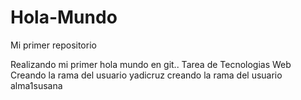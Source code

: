 # Hola-Mundo
Mi primer repositorio

Realizando mi primer hola mundo en git.. Tarea de Tecnologias Web
Creando la rama del usuario yadicruz
creando la rama del usuario alma1susana
